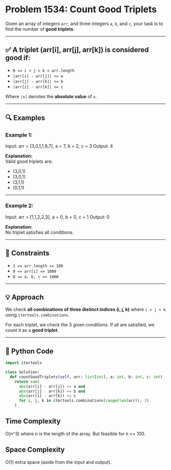 # Problem 1534: Count Good Triplets

Given an array of integers `arr`, and three integers `a`, `b`, and `c`, your task is to find the number of **good triplets**.

---

## ✅ A triplet (arr[i], arr[j], arr[k]) is considered good if:

- `0 <= i < j < k < arr.length`
- `|arr[i] - arr[j]| <= a`
- `|arr[j] - arr[k]| <= b`
- `|arr[i] - arr[k]| <= c`

Where `|x|` denotes the **absolute value** of `x`.

---

## 🔍 Examples

### Example 1:

Input: arr = [3,0,1,1,9,7], a = 7, b = 2, c = 3
Output: 4

**Explanation:**  
Valid good triplets are:  
- (3,0,1)
- (3,0,1)
- (3,1,1)
- (0,1,1)

---

### Example 2:


Input: arr = [1,1,2,2,3], a = 0, b = 0, c = 1
Output: 0

**Explanation:**  
No triplet satisfies all conditions.

---

## 🔐 Constraints

- `3 <= arr.length <= 100`
- `0 <= arr[i] <= 1000`
- `0 <= a, b, c <= 1000`

---

## 💡 Approach

We check **all combinations of three distinct indices (i, j, k)** where `i < j < k` using `itertools.combinations`.

For each triplet, we check the 3 given conditions. If all are satisfied, we count it as a **good triplet**.

---

## 🧪 Python Code

```python
import itertools

class Solution:
  def countGoodTriplets(self, arr: list[int], a: int, b: int, c: int) -> int:
    return sum(
      abs(arr[i] - arr[j]) <= a and
      abs(arr[j] - arr[k]) <= b and
      abs(arr[i] - arr[k]) <= c
      for i, j, k in itertools.combinations(range(len(arr)), 3)
    )
```
<h2>Time Complexity</h2>

O(n^3) where n is the length of the array. But feasible for n <= 100.<br>
<h2>Space Complexity</h2>

O(1) extra space (aside from the input and output).<br>

